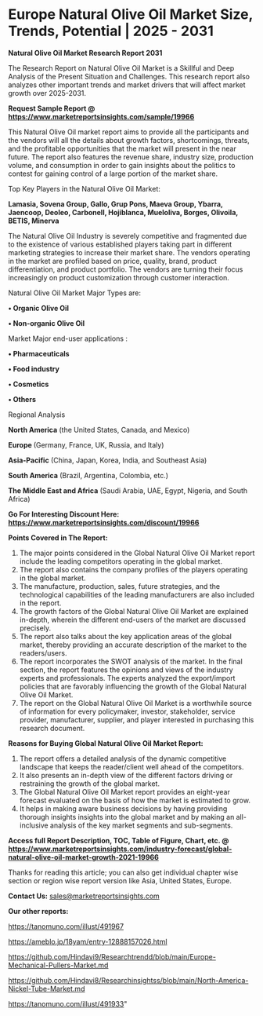 # Europe Natural Olive Oil Market Size, Trends, Potential | 2025 - 2031

<strong>Natural Olive Oil Market Research Report 2031</strong>

The Research Report on Natural Olive Oil Market is a Skillful and Deep Analysis of the Present Situation and Challenges. This research report also analyzes other important trends and market drivers that will affect market growth over 2025-2031.

<strong>Request Sample Report @ <a href=https://www.marketreportsinsights.com/sample/19966>https://www.marketreportsinsights.com/sample/19966</a></strong>

This Natural Olive Oil market report aims to provide all the participants and the vendors will all the details about growth factors, shortcomings, threats, and the profitable opportunities that the market will present in the near future. The report also features the revenue share, industry size, production volume, and consumption in order to gain insights about the politics to contest for gaining control of a large portion of the market share.

Top Key Players in the Natural Olive Oil Market:

<strong>Lamasia, Sovena Group, Gallo, Grup Pons, Maeva Group, Ybarra, Jaencoop, Deoleo, Carbonell, Hojiblanca, Mueloliva, Borges, Olivoila, BETIS, Minerva</strong>

The Natural Olive Oil Industry is severely competitive and fragmented due to the existence of various established players taking part in different marketing strategies to increase their market share. The vendors operating in the market are profiled based on price, quality, brand, product differentiation, and product portfolio. The vendors are turning their focus increasingly on product customization through customer interaction.

Natural Olive Oil Market Major Types are:

<strong>• Organic Olive Oil

• Non-organic Olive Oil</strong>

Market Major end-user applications :

<strong>• Pharmaceuticals

• Food industry

• Cosmetics

• Others</strong>

Regional Analysis

</u><strong><b>North America</b></strong> (the United States, Canada, and Mexico)

<strong><b>Europe </b></strong>(Germany, France, UK, Russia, and Italy)

<strong><b>Asia-Pacific</b></strong> (China, Japan, Korea, India, and Southeast Asia)

<strong><b>South America</b></strong> (Brazil, Argentina, Colombia, etc.)

<strong><b>The Middle East and Africa</b></strong> (Saudi Arabia, UAE, Egypt, Nigeria, and South Africa)

<strong>Go For Interesting Discount Here: <a href=https://www.marketreportsinsights.com/discount/19966>https://www.marketreportsinsights.com/discount/19966</a></strong>

<strong>Points Covered in The Report:</strong>
<ol>
  <li>The major points considered in the Global Natural Olive Oil Market report include the leading competitors operating in the global market.</li>
  <li>The report also contains the company profiles of the players operating in the global market.</li>
  <li>The manufacture, production, sales, future strategies, and the technological capabilities of the leading manufacturers are also included in the report.</li>
  <li>The growth factors of the Global Natural Olive Oil Market are explained in-depth, wherein the different end-users of the market are discussed precisely.</li>
  <li>The report also talks about the key application areas of the global market, thereby providing an accurate description of the market to the readers/users.</li>
  <li>The report incorporates the SWOT analysis of the market. In the final section, the report features the opinions and views of the industry experts and professionals. The experts analyzed the export/import policies that are favorably influencing the growth of the Global Natural Olive Oil Market.</li>
  <li>The report on the Global Natural Olive Oil Market is a worthwhile source of information for every policymaker, investor, stakeholder, service provider, manufacturer, supplier, and player interested in purchasing this research document.</li>
</ol>
<strong>Reasons for Buying Global Natural Olive Oil Market Report:</strong>

<ol>
  <li>The report offers a detailed analysis of the dynamic competitive landscape that keeps the reader/client well ahead of the competitors.</li>
  <li>It also presents an in-depth view of the different factors driving or restraining the growth of the global market.</li>
  <li>The Global Natural Olive Oil Market report provides an eight-year forecast evaluated on the basis of how the market is estimated to grow.</li>
  <li>It helps in making aware business decisions by having providing thorough insights insights into the global market and by making an all-inclusive analysis of the key market segments and sub-segments.</li>
</ol>
<strong>Access full Report Description, TOC, Table of Figure, Chart, etc. @ <a href=https://www.marketreportsinsights.com/industry-forecast/global-natural-olive-oil-market-growth-2021-19966>https://www.marketreportsinsights.com/industry-forecast/global-natural-olive-oil-market-growth-2021-19966</a></strong>


Thanks for reading this article; you can also get individual chapter wise section or region wise report version like Asia, United States, Europe.

<strong>Contact Us:</strong>
sales@marketreportsinsights.com

<strong>Our other reports:</strong>

<a href=https://tanomuno.com/illust/491967>https://tanomuno.com/illust/491967</a>

<a href=https://ameblo.jp/18yam/entry-12888157026.html>https://ameblo.jp/18yam/entry-12888157026.html</a>

<a href=https://github.com/Hindavi9/Researchtrendd/blob/main/Europe-Mechanical-Pullers-Market.md>https://github.com/Hindavi9/Researchtrendd/blob/main/Europe-Mechanical-Pullers-Market.md</a>

<a href=https://github.com/Hindavi8/Researchinsightss/blob/main/North-America-Nickel-Tube-Market.md>https://github.com/Hindavi8/Researchinsightss/blob/main/North-America-Nickel-Tube-Market.md</a>

<a href=https://tanomuno.com/illust/491933>https://tanomuno.com/illust/491933</a>"
